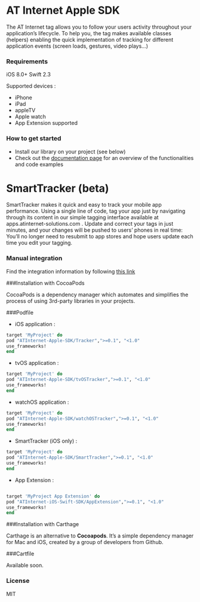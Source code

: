 # AT Internet Apple SDK
The AT Internet tag allows you to follow your users activity throughout your application’s lifecycle.
To help you, the tag makes available classes (helpers) enabling the quick implementation of tracking for different application events (screen loads, gestures, video plays…)

### Requirements
iOS 8.0+
Swift 2.3

Supported devices : 
* iPhone 
* iPad 
* appleTV 
* Apple watch
* App Extension supported

### How to get started
  - Install our library on your project (see below)
  - Check out the [documentation page] for an overview of the functionalities and code examples

# SmartTracker (beta)
SmartTracker makes it quick and easy to track your mobile app performance. Using a single line of code, tag your app just by navigating through its content in our simple tagging interface available at apps.atinternet-solutions.com . Update and correct your tags in just minutes, and your changes will be pushed to users’ phones in real time: You’ll no longer need to resubmit to app stores and hope users update each time you edit your tagging.

### Manual integration
Find the integration information by following [this link]

###Installation with CocoaPods

CocoaPods is a dependency manager which automates and simplifies the process of using 3rd-party libraries in your projects.

###Podfile

  - iOS application : 

```ruby
target 'MyProject' do
pod "ATInternet-Apple-SDK/Tracker",">=0.1", "<1.0"
use_frameworks!
end
```
  - tvOS application : 

```ruby
target 'MyProject' do
pod "ATInternet-Apple-SDK/tvOSTracker",">=0.1", "<1.0"
use_frameworks!
end
```
  - watchOS application : 

```ruby
target 'MyProject' do
pod "ATInternet-Apple-SDK/watchOSTracker",">=0.1", "<1.0"
use_frameworks!
end
```
  - SmartTracker (iOS only) : 

```ruby
target 'MyProject' do
pod "ATInternet-Apple-SDK/SmartTracker",">=0.1", "<1.0"
use_frameworks!
end
```

  - App Extension : 

```ruby

target 'MyProject App Extension' do
pod "ATInternet-iOS-Swift-SDK/AppExtension",">=0.1", "<1.0"
use_frameworks!
end
```

###Installation with Carthage

Carthage is an alternative to **Cocoapods**. It’s a simple dependency manager for Mac and iOS, created by a group of developers from Github.

###Cartfile

Available soon. 

### License
MIT


   [this link]: <http://developers.atinternet-solutions.com/ios-en/getting-started-en/integration-of-the-swift-library-ios-en/>
   [documentation page]: <http://developers.atinternet-solutions.com/ios-en/getting-started-en/integration-of-the-swift-library-ios-en/>
